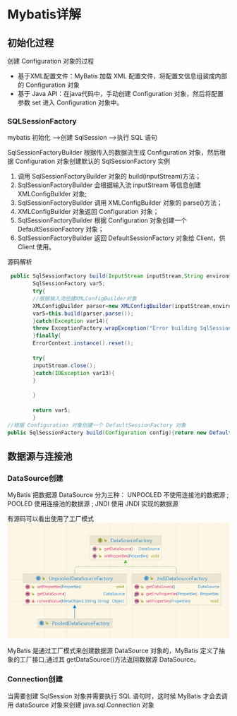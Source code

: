 # Mybatis详解

## 初始化过程

创建 Configuration 对象的过程

- 基于XML配置文件：MyBatis 加载 XML 配置文件，将配置文信息组装成内部的 Configuration 对象
- 基于 Java API：在java代码中，手动创建 Configuration 对象，然后将配置参数 set 进入 Configuration 对象中。

### SQLSessionFactory

mybatis 初始化 -->创建 SqlSession -->执行 SQL 语句

SqlSessionFactoryBuilder 根据传入的数据流生成 Configuration 对象，然后根据 Configuration 对象创建默认的 SqlSessionFactory 实例

1. 调用 SqlSessionFactoryBuilder 对象的 build(inputStream)方法；
2. SqlSessionFactoryBuilder 会根据输入流 inputStream 等信息创建 XMLConfigBuilder 对象;
3. SqlSessionFactoryBuilder 调用 XMLConfigBuilder 对象的 parse()方法；
4. XMLConfigBuilder 对象返回 Configuration 对象；
5. SqlSessionFactoryBuilder 根据 Configuration 对象创建一个 DefaultSessionFactory 对象；
6. SqlSessionFactoryBuilder 返回 DefaultSessionFactory 对象给 Client，供 Client 使用。

源码解析

```java
 public SqlSessionFactory build(InputStream inputStream,String environment,Properties properties){
        SqlSessionFactory var5;
        try{
        //根据输入流创建XMLConfigBuilder对象
        XMLConfigBuilder parser=new XMLConfigBuilder(inputStream,environment,properties);
        var5=this.build(parser.parse());
        }catch(Exception var14){
        throw ExceptionFactory.wrapException("Error building SqlSession.",var14);
        }finally{
        ErrorContext.instance().reset();

        try{
        inputStream.close();
        }catch(IOException var13){
        }

        }

        return var5;
        }
//根据 Configuration 对象创建一个 DefaultSessionFactory 对象
public SqlSessionFactory build(Configuration config){return new DefaultSqlSessionFactory(config);}
```

## 数据源与连接池

### DataSource创建

MyBatis 把数据源 DataSource 分为三种： UNPOOLED 不使用连接池的数据源 ; POOLED 使用连接池的数据源 ; JNDI 使用 JNDI 实现的数据源

有源码可以看出使用了工厂模式
![](../../static/image-orm-mybatis/DataSource类图.png)

MyBatis 是通过工厂模式来创建数据源 DataSource 对象的，MyBatis 定义了抽象的工厂接口,通过其 getDataSource()方法返回数据源 DataSource。

### Connection创建

当需要创建 SqlSession 对象并需要执行 SQL 语句时，这时候 MyBatis 才会去调用 dataSource 对象来创建 java.sql.Connection 对象
